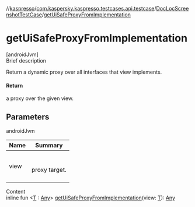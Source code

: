 //[kaspresso](../../index.md)/[com.kaspersky.kaspresso.testcases.api.testcase](../index.md)/[DocLocScreenshotTestCase](index.md)/[getUiSafeProxyFromImplementation](get-ui-safe-proxy-from-implementation.md)



# getUiSafeProxyFromImplementation  
[androidJvm]  
Brief description  


Return a dynamic proxy over all interfaces that view implements.



#### Return  


a proxy over the given view.



## Parameters  
  
androidJvm  
  
|  Name|  Summary| 
|---|---|
| view| <br><br>proxy target.<br><br>
  
  
Content  
inline fun <[T](get-ui-safe-proxy-from-implementation.md) : [Any](https://kotlinlang.org/api/latest/jvm/stdlib/kotlin/-any/index.html)> [getUiSafeProxyFromImplementation](get-ui-safe-proxy-from-implementation.md)(view: [T](get-ui-safe-proxy-from-implementation.md)): [Any](https://kotlinlang.org/api/latest/jvm/stdlib/kotlin/-any/index.html)  




